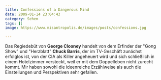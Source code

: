 ```yaml
---
title: Confessions of a Dangerous Mind
date: 2009-01-14 23:04:43
category: Sehen
tags: []
image: https://www.misantropolis.de/images/posts/confessions.jpg

---
```


Das Regiedebüt von **George Clooney** handelt von dem Erfinder der "Gong Show" und "Herzblatt" **Chuck Barris**, der im TV-Geschäft zunächst erfolglos ist, von der CIA als Killer angeheuert wird und sich schließlich in einem Hotelzimmer versteckt, weil er mit dem Doppelleben nicht zurecht kommt. Mir haben sowohl die ideenreiche Erzählweise als auch die Einstellungen und Perspektiven sehr gefallen.
